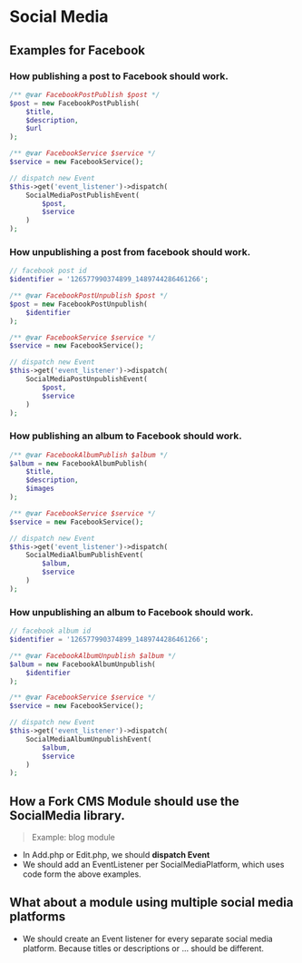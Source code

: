 # Social Media

## Examples for Facebook

### How publishing a post to Facebook should work.

```php
/** @var FacebookPostPublish $post */
$post = new FacebookPostPublish(
    $title,
    $description,
    $url
);

/** @var FacebookService $service */
$service = new FacebookService();

// dispatch new Event
$this->get('event_listener')->dispatch(
    SocialMediaPostPublishEvent(
        $post,
        $service
    )
);
```

### How unpublishing a post from facebook should work.

```php
// facebook post id
$identifier = '126577990374899_1489744286461266';

/** @var FacebookPostUnpublish $post */
$post = new FacebookPostUnpublish(
    $identifier
);

/** @var FacebookService $service */
$service = new FacebookService();

// dispatch new Event
$this->get('event_listener')->dispatch(
    SocialMediaPostUnpublishEvent(
        $post,
        $service
    )
);
```

### How publishing an album to Facebook should work.

```php
/** @var FacebookAlbumPublish $album */
$album = new FacebookAlbumPublish(
    $title,
    $description,
    $images
);

/** @var FacebookService $service */
$service = new FacebookService();

// dispatch new Event
$this->get('event_listener')->dispatch(
    SocialMediaAlbumPublishEvent(
        $album,
        $service
    )
);
```

### How unpublishing an album to Facebook should work.

```php
// facebook album id
$identifier = '126577990374899_1489744286461266';

/** @var FacebookAlbumUnpublish $album */
$album = new FacebookAlbumUnpublish(
    $identifier
);

/** @var FacebookService $service */
$service = new FacebookService();

// dispatch new Event
$this->get('event_listener')->dispatch(
    SocialMediaAlbumUnpublishEvent(
        $album,
        $service
    )
);
```

## How a Fork CMS Module should use the SocialMedia library.

> Example: blog module

* In Add.php or Edit.php, we should **dispatch Event**
* We should add an EventListener per SocialMediaPlatform, which uses code form the above examples.

## What about a module using multiple social media platforms

* We should create an Event listener for every separate social media platform. Because titles or descriptions or ... should be different.
